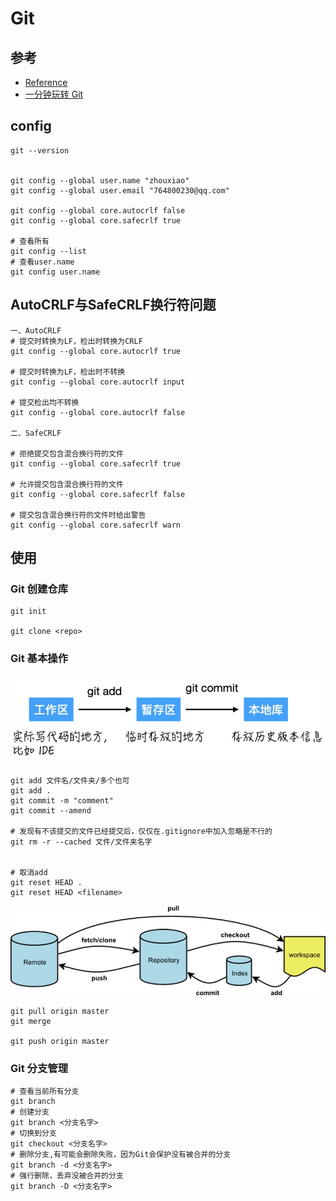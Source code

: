 # Git

## 参考

- [Reference](https://git-scm.com/docs)
- [一分钟玩转 Git](https://mp.weixin.qq.com/s/glnO8ZDITSfjRcBn9Ss2EQ)

## config

```
git --version


git config --global user.name "zhouxiao"
git config --global user.email "764800230@qq.com"

git config --global core.autocrlf false
git config --global core.safecrlf true

# 查看所有
git config --list
# 查看user.name
git config user.name
```

## AutoCRLF与SafeCRLF换行符问题

```
一、AutoCRLF
# 提交时转换为LF，检出时转换为CRLF
git config --global core.autocrlf true   

# 提交时转换为LF，检出时不转换
git config --global core.autocrlf input   

# 提交检出均不转换
git config --global core.autocrlf false

二、SafeCRLF

# 拒绝提交包含混合换行符的文件
git config --global core.safecrlf true   

# 允许提交包含混合换行符的文件
git config --global core.safecrlf false   

# 提交包含混合换行符的文件时给出警告
git config --global core.safecrlf warn 
```

## 使用

### Git 创建仓库

```
git init

git clone <repo>
```

### Git 基本操作

![add&commit](./img/add&commit.png)

```
git add 文件名/文件夹/多个也可
git add .
git commit -m "comment"
git commit --amend

# 发现有不该提交的文件已经提交后，仅仅在.gitignore中加入忽略是不行的
git rm -r --cached 文件/文件夹名字


# 取消add
git reset HEAD .
git reset HEAD <filename>
```

![pull&fetch](./img/pull&fetch.png)

```
git pull origin master
git merge

git push origin master

```

### Git 分支管理

```
# 查看当前所有分支
git branch
# 创建分支
git branch <分支名字>
# 切换到分支
git checkout <分支名字>
# 删除分支,有可能会删除失败，因为Git会保护没有被合并的分支
git branch -d <分支名字>
# 强行删除，丢弃没被合并的分支
git branch -D <分支名字>
```